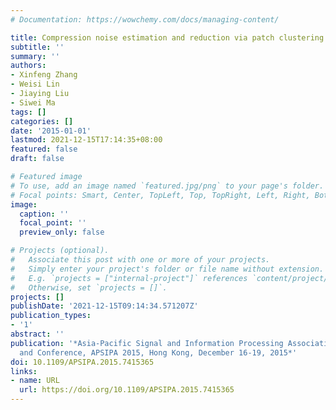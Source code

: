 ```yaml
---
# Documentation: https://wowchemy.com/docs/managing-content/

title: Compression noise estimation and reduction via patch clustering
subtitle: ''
summary: ''
authors:
- Xinfeng Zhang
- Weisi Lin
- Jiaying Liu
- Siwei Ma
tags: []
categories: []
date: '2015-01-01'
lastmod: 2021-12-15T17:14:35+08:00
featured: false
draft: false

# Featured image
# To use, add an image named `featured.jpg/png` to your page's folder.
# Focal points: Smart, Center, TopLeft, Top, TopRight, Left, Right, BottomLeft, Bottom, BottomRight.
image:
  caption: ''
  focal_point: ''
  preview_only: false

# Projects (optional).
#   Associate this post with one or more of your projects.
#   Simply enter your project's folder or file name without extension.
#   E.g. `projects = ["internal-project"]` references `content/project/deep-learning/index.md`.
#   Otherwise, set `projects = []`.
projects: []
publishDate: '2021-12-15T09:14:34.571207Z'
publication_types:
- '1'
abstract: ''
publication: '*Asia-Pacific Signal and Information Processing Association Annual Summit
  and Conference, APSIPA 2015, Hong Kong, December 16-19, 2015*'
doi: 10.1109/APSIPA.2015.7415365
links:
- name: URL
  url: https://doi.org/10.1109/APSIPA.2015.7415365
---
```

